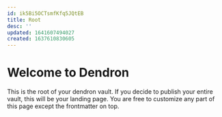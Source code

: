 ```yaml
---
id: ik5Bi5OCTsmfKfq5JQtEB
title: Root
desc: ''
updated: 1641607494027
created: 1637610830605
---
```

# Welcome to Dendron

This is the root of your dendron vault. If you decide to publish your entire vault, this will be your landing page. You are free to customize any part of this page except the frontmatter on top.
